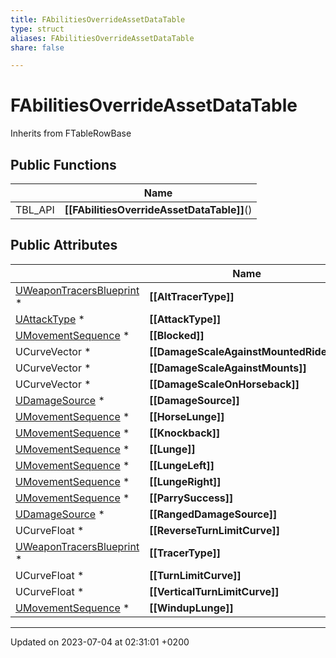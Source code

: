 ```yaml
---
title: FAbilitiesOverrideAssetDataTable
type: struct
aliases: FAbilitiesOverrideAssetDataTable
share: false

---
```


# FAbilitiesOverrideAssetDataTable





Inherits from FTableRowBase

## Public Functions

|                | Name           |
| -------------- | -------------- |
| TBL_API | **[[FAbilitiesOverrideAssetDataTable]]**() |

## Public Attributes

|                | Name           |
| -------------- | -------------- |
| [UWeaponTracersBlueprint](/docs/SDK/Source/Classes/classUWeaponTracersBlueprint.md) * | **[[AltTracerType]]**  |
| [UAttackType](/docs/SDK/Source/Classes/classUAttackType.md) * | **[[AttackType]]**  |
| [UMovementSequence](/docs/SDK/Source/Classes/classUMovementSequence.md) * | **[[Blocked]]**  |
| UCurveVector * | **[[DamageScaleAgainstMountedRiders]]**  |
| UCurveVector * | **[[DamageScaleAgainstMounts]]**  |
| UCurveVector * | **[[DamageScaleOnHorseback]]**  |
| [UDamageSource](/docs/SDK/Source/Classes/classUDamageSource.md) * | **[[DamageSource]]**  |
| [UMovementSequence](/docs/SDK/Source/Classes/classUMovementSequence.md) * | **[[HorseLunge]]**  |
| [UMovementSequence](/docs/SDK/Source/Classes/classUMovementSequence.md) * | **[[Knockback]]**  |
| [UMovementSequence](/docs/SDK/Source/Classes/classUMovementSequence.md) * | **[[Lunge]]**  |
| [UMovementSequence](/docs/SDK/Source/Classes/classUMovementSequence.md) * | **[[LungeLeft]]**  |
| [UMovementSequence](/docs/SDK/Source/Classes/classUMovementSequence.md) * | **[[LungeRight]]**  |
| [UMovementSequence](/docs/SDK/Source/Classes/classUMovementSequence.md) * | **[[ParrySuccess]]**  |
| [UDamageSource](/docs/SDK/Source/Classes/classUDamageSource.md) * | **[[RangedDamageSource]]**  |
| UCurveFloat * | **[[ReverseTurnLimitCurve]]**  |
| [UWeaponTracersBlueprint](/docs/SDK/Source/Classes/classUWeaponTracersBlueprint.md) * | **[[TracerType]]**  |
| UCurveFloat * | **[[TurnLimitCurve]]**  |
| UCurveFloat * | **[[VerticalTurnLimitCurve]]**  |
| [UMovementSequence](/docs/SDK/Source/Classes/classUMovementSequence.md) * | **[[WindupLunge]]**  |

-------------------------------

Updated on 2023-07-04 at 02:31:01 +0200